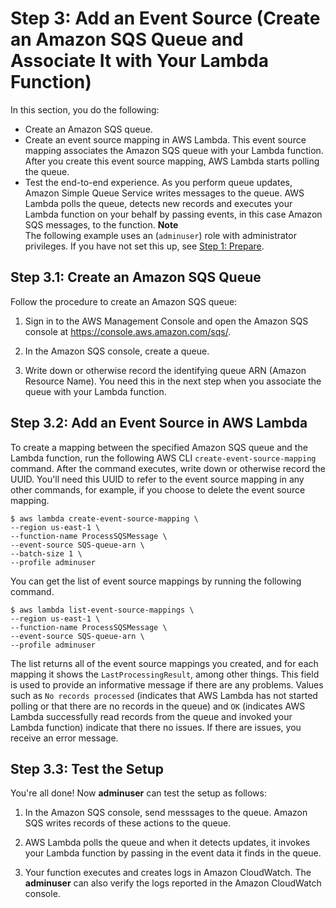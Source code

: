 # Step 3: Add an Event Source \(Create an Amazon SQS Queue and Associate It with Your Lambda Function\)<a name="with-sqs-configure-sqs"></a>

In this section, you do the following:
+ Create an Amazon SQS queue\.
+ Create an event source mapping in AWS Lambda\. This event source mapping associates the Amazon SQS queue with your Lambda function\. After you create this event source mapping, AWS Lambda starts polling the queue\.
+ Test the end\-to\-end experience\. As you perform queue updates, Amazon Simple Queue Service writes messages to the queue\. AWS Lambda polls the queue, detects new records and executes your Lambda function on your behalf by passing events, in this case Amazon SQS messages, to the function\. 
**Note**  
The following example uses an \(`adminuser`\) role with administrator privileges\. If you have not set this up, see [Step 1: Prepare](with-sqs-prepare.md)\. 

## Step 3\.1: Create an Amazon SQS Queue<a name="with-sqs-create-queue"></a>

Follow the procedure to create an Amazon SQS queue:

1. Sign in to the AWS Management Console and open the Amazon SQS console at [https://console\.aws\.amazon\.com/sqs/](https://console.aws.amazon.com/sqs/)\.

1. In the Amazon SQS console, create a queue\. 

1. Write down or otherwise record the identifying queue ARN \(Amazon Resource Name\)\. You need this in the next step when you associate the queue with your Lambda function\.

## Step 3\.2: Add an Event Source in AWS Lambda<a name="with-sqs-attach-notification-configuration"></a>

To create a mapping between the specified Amazon SQS queue and the Lambda function, run the following AWS CLI `create-event-source-mapping` command\. After the command executes, write down or otherwise record the UUID\. You'll need this UUID to refer to the event source mapping in any other commands, for example, if you choose to delete the event source mapping\.

```
$ aws lambda create-event-source-mapping \
--region us-east-1 \
--function-name ProcessSQSMessage \
--event-source SQS-queue-arn \
--batch-size 1 \
--profile adminuser
```

You can get the list of event source mappings by running the following command\.

```
$ aws lambda list-event-source-mappings \
--region us-east-1 \
--function-name ProcessSQSMessage \
--event-source SQS-queue-arn \
--profile adminuser
```

The list returns all of the event source mappings you created, and for each mapping it shows the `LastProcessingResult`, among other things\. This field is used to provide an informative message if there are any problems\. Values such as `No records processed` \(indicates that AWS Lambda has not started polling or that there are no records in the queue\) and `OK` \(indicates AWS Lambda successfully read records from the queue and invoked your Lambda function\) indicate that there no issues\. If there are issues, you receive an error message\.

## Step 3\.3: Test the Setup<a name="with-sqs-final-integration-test-no-iam"></a>

You're all done\! Now **adminuser** can test the setup as follows:

1. In the Amazon SQS console, send messsages to the queue\. Amazon SQS writes records of these actions to the queue\.

1. AWS Lambda polls the queue and when it detects updates, it invokes your Lambda function by passing in the event data it finds in the queue\.

1. Your function executes and creates logs in Amazon CloudWatch\. The **adminuser** can also verify the logs reported in the Amazon CloudWatch console\.